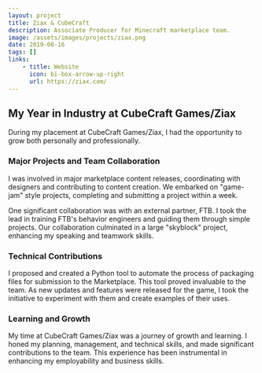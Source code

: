 ```yaml
---
layout: project
title: Ziax & CubeCraft
description: Associate Producer for Minecraft marketplace team.
image: /assets/images/projects/ziax.png
date: 2019-08-16
tags: []
links:
    - title: Website
      icon: bi-box-arrow-up-right
      url: https://ziax.com/
---
```


## My Year in Industry at CubeCraft Games/Ziax

During my placement at CubeCraft Games/Ziax, I had the opportunity to grow both personally and professionally.

### Major Projects and Team Collaboration

I was involved in major marketplace content releases, coordinating with designers and contributing to content creation. We embarked on "game-jam" style projects, completing and submitting a project within a week.

One significant collaboration was with an external partner, FTB. I took the lead in training FTB's behavior engineers and guiding them through simple projects. Our collaboration culminated in a large "skyblock" project, enhancing my speaking and teamwork skills.

### Technical Contributions

I proposed and created a Python tool to automate the process of packaging files for submission to the Marketplace. This tool proved invaluable to the team. As new updates and features were released for the game, I took the initiative to experiment with them and create examples of their uses.

### Learning and Growth

My time at CubeCraft Games/Ziax was a journey of growth and learning. I honed my planning, management, and technical skills, and made significant contributions to the team. This experience has been instrumental in enhancing my employability and business skills.
